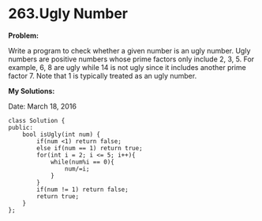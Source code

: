 # 263.Ugly Number

**Problem:**

Write a program to check whether a given number is an ugly number.
Ugly numbers are positive numbers whose prime factors only include 2, 3, 5. For example, 6, 8 are ugly while 14 is not ugly since it includes another prime factor 7.
Note that 1 is typically treated as an ugly number.

**My Solutions:**

Date: March 18, 2016

    class Solution {
    public:
        bool isUgly(int num) {
            if(num <1) return false;
            else if(num == 1) return true;
            for(int i = 2; i <= 5; i++){
                while(num%i == 0){
                    num/=i;
                }
            }
            if(num != 1) return false;
            return true;
        }
    };